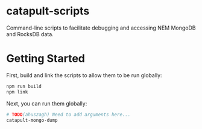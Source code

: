 catapult-scripts
================

Command-line scripts to facilitate debugging and accessing NEM MongoDB and RocksDB data.

# Getting Started

First, build and link the scripts to allow them to be run globally:

```bash
npm run build
npm link
```

Next, you can run them globally:

```bash
# TODO(ahuszagh) Need to add arguments here...
catapult-mongo-dump
```
